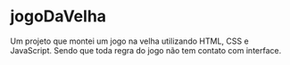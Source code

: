 # jogoDaVelha
Um projeto que montei um jogo na velha utilizando HTML, CSS e JavaScript. Sendo que toda regra do jogo não tem contato com interface.
